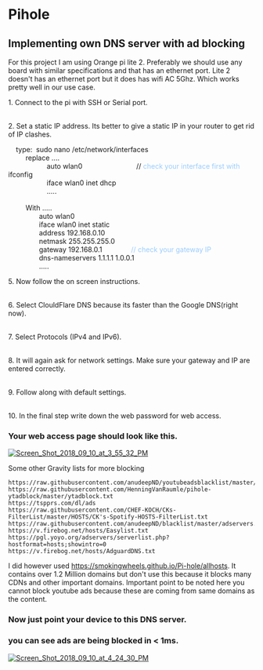 # Pihole
## Implementing own DNS server with ad blocking 


For this project I am using Orange pi lite 2. Preferably we should use any board with similar specifications and that has an ethernet port.
Lite 2 doesn't has an ethernet port but it does has wifi AC 5Ghz. Which works pretty well in our use case. 

<p>1. Connect to the pi with SSH or Serial port.</p>
<p><br />2. Set a static IP address. Its better to give a static IP in your router to get rid of IP clashes.</p>
  
 <div>&nbsp; &nbsp; type: &nbsp;sudo nano /etc/network/interfaces</div>
<div>&nbsp; &nbsp; &nbsp; &nbsp; &nbsp;replace ....</div>
<div>&nbsp; &nbsp; &nbsp; &nbsp; &nbsp; &nbsp; &nbsp; &nbsp; &nbsp; &nbsp; auto wlan0 &nbsp; &nbsp; &nbsp; &nbsp; &nbsp; &nbsp; &nbsp; &nbsp; &nbsp; &nbsp; &nbsp; &nbsp; &nbsp; &nbsp;// <span style="color: #99ccff;">check your interface first with </span>ifconfig</div>
<div>&nbsp; &nbsp; &nbsp; &nbsp; &nbsp; &nbsp; &nbsp; &nbsp; &nbsp; &nbsp;&nbsp;iface wlan0 inet dhcp</div>
<div>&nbsp; &nbsp; &nbsp; &nbsp; &nbsp; &nbsp; &nbsp; &nbsp; &nbsp; &nbsp; .....</div>
<div>&nbsp;</div>
<div>&nbsp; &nbsp; &nbsp; &nbsp; &nbsp;With .....</div>
<div>&nbsp; &nbsp; &nbsp; &nbsp; &nbsp; &nbsp; &nbsp; &nbsp; auto wlan0</div>
<div>&nbsp; &nbsp; &nbsp; &nbsp; &nbsp; &nbsp; &nbsp; &nbsp; iface wlan0 inet static</div>
<div>&nbsp; &nbsp; &nbsp; &nbsp; &nbsp; &nbsp; &nbsp; &nbsp; address 192.168.0.10</div>
<div>&nbsp; &nbsp; &nbsp; &nbsp; &nbsp; &nbsp; &nbsp; &nbsp; netmask 255.255.255.0</div>
<div>&nbsp; &nbsp; &nbsp; &nbsp; &nbsp; &nbsp; &nbsp; &nbsp; gateway 192.168.0.1 &nbsp; &nbsp; &nbsp; &nbsp; &nbsp; &nbsp; &nbsp; <span style="color: #99ccff;">// check your gateway IP</span></div>
<div>&nbsp; &nbsp; &nbsp; &nbsp; &nbsp; &nbsp; &nbsp; &nbsp; dns-nameservers 1.1.1.1 1.0.0.1</div>
<div>&nbsp; &nbsp; &nbsp; &nbsp; &nbsp; &nbsp; &nbsp; &nbsp; .....</div>
       
<p>5. Now follow the on screen instructions.</p>
<p><br />6. Select ClouldFlare DNS because its faster than the Google DNS(right now).</p>
<p><br />7. Select Protocols (IPv4 and IPv6).</p>
<p><br />8. It will again ask for network settings. Make sure your gateway and IP are entered correctly.</p>
<p><br />9. Follow along with default settings.</p>
<p><br />10. In the final step write down the web password for web access.</p>

### Your web access page should look like this.



<a href="https://ibb.co/jj8xUp"><img src="https://preview.ibb.co/iagHUp/Screen_Shot_2018_09_10_at_3_55_32_PM.png" alt="Screen_Shot_2018_09_10_at_3_55_32_PM" border="0"></a>





Some other Gravity lists for more blocking 

	https://raw.githubusercontent.com/anudeepND/youtubeadsblacklist/master/hosts.txt	
	https://raw.githubusercontent.com/HenningVanRaumle/pihole-ytadblock/master/ytadblock.txt	
	https://tspprs.com/dl/ads	
	https://raw.githubusercontent.com/CHEF-KOCH/CKs-FilterList/master/HOSTS/CK's-Spotify-HOSTS-FilterList.txt	
	https://raw.githubusercontent.com/anudeepND/blacklist/master/adservers.txt	
	https://v.firebog.net/hosts/Easylist.txt	
	https://pgl.yoyo.org/adservers/serverlist.php?hostformat=hosts;showintro=0	
	https://v.firebog.net/hosts/AdguardDNS.txt
  
  
  
I did however used https://smokingwheels.github.io/Pi-hole/allhosts. It contains over 1.2 Million domains but don't use this because it blocks many CDNs and other important domains. Important point to be noted here you cannot block youtube ads because these are coming from same domains as the content.

### Now just point your device to this DNS server.





### you can see ads are being blocked in < 1ms.

<a href="https://ibb.co/n4suaU"><img src="https://preview.ibb.co/cHShUp/Screen_Shot_2018_09_10_at_4_24_30_PM.png" alt="Screen_Shot_2018_09_10_at_4_24_30_PM" border="0"></a>
  

